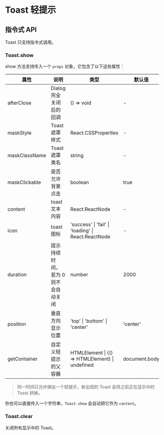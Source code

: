 # Toast 轻提示

<code src="./demo/index.tsx"></code>

## 指令式 API

Toast 只支持指令式调用。

### Toast.show

show 方法支持传入一个 `props` 对象，它包含了以下这些属性：

| 属性          | 说明                                | 类型                                                | 默认值        |
| ------------- | ----------------------------------- | --------------------------------------------------- | ------------- |
| afterClose    | Dialog 完全关闭后的回调             | () => void                                          | -             |
| maskStyle     | Toast 遮罩样式                      | React.CSSProperties                                 | -             |
| maskClassName | Toast 遮罩类名                      | string                                              | -             |
| maskClickable | 是否允许背景点击                    | boolean                                             | true          |
| content       | toast 文本内容                      | React.ReactNode                                     | -             |
| icon          | toast 图标                          | 'success' \| 'fail' \| 'loading' \| React.ReactNode | -             |
| duration      | 提示持续时间，若为 0 则不会自动关闭 | number                                              | 2000          |
| position      | 垂直方向显示位置                    | 'top' \| 'bottom' \| 'center'                       | 'center'      |
| getContainer  | 自定义轻提示的父容器                | HTMLElement \| (() => HTMLElement) \| undefined     | document.body |

> 同一时间只允许弹出一个轻提示，新出现的 Toast 会将之前正在显示中的 Toast 挤掉。

你也可以直接传入一个字符串，`Toast.show` 会自动把它作为 `content`。

### Toast.clear

关闭所有显示中的 Toast。
